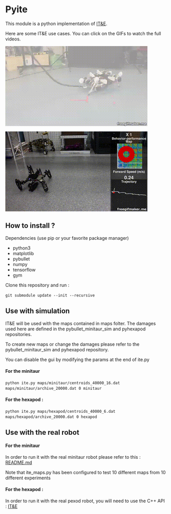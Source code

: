 # Pyite

This module is a python implementation of  [IT&E](https://github.com/resibots/ite_v2).

Here are some IT&E use cases. You can click on the GIFs to watch the full videos.

[![](minitaur.gif)](https://www.youtube.com/watch?v=v90CWJ_HsnM)

[![](hexapod.gif)](https://www.youtube.com/watch?v=T-c17RKh3uE&list=PLc7kzd2NKtSdd4CjMjOJH1rmmVyf0EmBW&index=2&t=0s)


## How to install ?

Dependencies (use pip or your favorite package manager)
- python3
- matplotlib
- pybullet
- numpy
- tensorflow
- gym


Clone this repository and run :

``git submodule update --init --recursive``


## Use with simulation

IT&E will be used with the maps contained in maps folter. The damages used here are defined in the pybullet_minitaur_sim and pyhexapod repositories.

To create new maps or change the damages please refer to the pybullet_minitaur_sim and pyhexapod repository.

You can disable the gui by modifying the params at the end of ite.py

####  For the minitaur


``python ite.py maps/minitaur/centroids_40000_16.dat maps/minitaur/archive_20000.dat 0 minitaur``



#### For the hexapod :

``python ite.py maps/hexapod/centroids_40000_6.dat maps/hexapod/archive_20000.dat 0 hexapod``



## Use with the real robot

#### For the minitaur

In order to run it with the real minitaur robot please refer to this : [README.md](https://github.com/resibots/minitaur_framework.git)

Note that ite_maps.py has been configured to test 10 different maps from 10 different experiments
#### For the hexapod :

In order to run it with the real pexod robot, you will need to use the C++ API : [IT&E](https://github.com/resibots/ite_v2)
